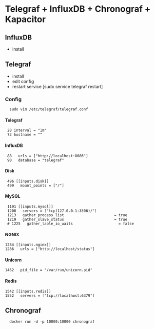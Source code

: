 # Telegraf + InfluxDB + Chronograf + Kapacitor

## InfluxDB
 - install

## Telegraf
 - install
 - edit config
 - restart service [sudo service telegraf restart]
### Config
```
  sudo vim /etc/telegraf/telegraf.conf
```
 
#### Telegraf
```
 28 interval = "1m"
 73 hostname = ""
```

#### InfluxDB
```
 88   urls = ["http://localhost:8086"]
 90   database = "telegraf"
```

#### Disk
```
 496 [[inputs.disk]]
 499   mount_points = ["/"]
```

#### MySQL
```
 1191 [[inputs.mysql]]
 1200   servers = ["tcp(127.0.0.1:3306)/"]
 1213   gather_process_list                       = true
 1219   gather_slave_status                       = true
 # 1225   gather_table_io_waits                     = false
```

#### NGNIX
```
1284 [[inputs.nginx]]
1286   urls = ["http://localhost/status"]
```

#### Unicorn
```
1462   pid_file = "/var/run/unicorn.pid"
```

#### Redis
```
1542 [[inputs.redis]]
1552   servers = ["tcp://localhost:6379"]
```

## Chronograf
```
  docker run -d -p 10000:10000 chronograf
```
